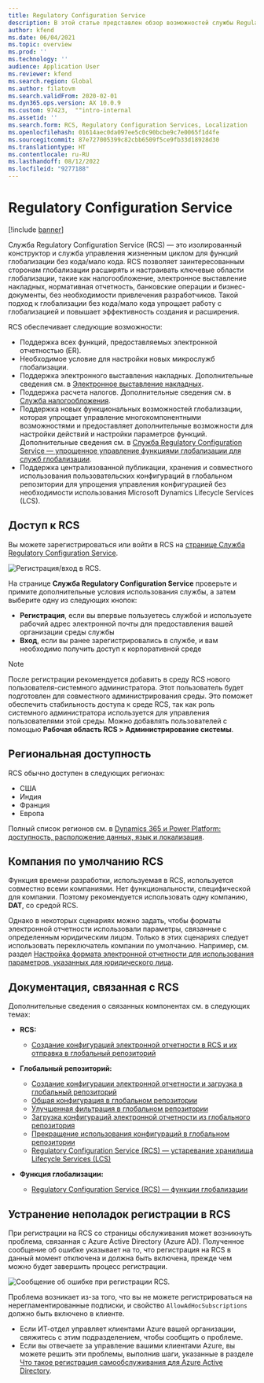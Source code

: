 ```yaml
---
title: Regulatory Configuration Service
description: В этой статье представлен обзор возможностей службы Regulatory Configuration Service (RCS) и объясняется, как получить доступ к этой службе.
author: kfend
ms.date: 06/04/2021
ms.topic: overview
ms.prod: ''
ms.technology: ''
audience: Application User
ms.reviewer: kfend
ms.search.region: Global
ms.author: filatovm
ms.search.validFrom: 2020-02-01
ms.dyn365.ops.version: AX 10.0.9
ms.custom: 97423,  ""intro-internal
ms.assetid: ''
ms.search.form: RCS, Regulatory Configuration Services, Localization
ms.openlocfilehash: 01614aec0da097ee5c0c90bcbe9c7e0065f1d4fe
ms.sourcegitcommit: 87e727005399c82cbb6509f5ce9fb33d18928d30
ms.translationtype: HT
ms.contentlocale: ru-RU
ms.lasthandoff: 08/12/2022
ms.locfileid: "9277188"
---
```

# <a name="regulatory-configuration-service"></a>Regulatory Configuration Service

[!include [banner](../includes/banner.md)]

Служба Regulatory Configuration Service (RCS) — это изолированный конструктор и служба управления жизненным циклом для функций глобализации без кода/мало кода. RCS позволяет заинтересованным сторонам глобализации расширять и настраивать ключевые области глобализации, такие как налогообложение, электронное выставление накладных, нормативная отчетность, банковские операции и бизнес-документы, без необходимости привлечения разработчиков. Такой подход к глобализации без кода/мало кода упрощает работу с глобализацией и повышает эффективность создания и расширения.

RCS обеспечивает следующие возможности:

- Поддержка всех функций, предоставляемых электронной отчетностью (ER).
- Необходимое условие для настройки новых микрослужб глобализации.
- Поддержка электронного выставления накладных. Дополнительные сведения см. в [Электронное выставление накладных](/dynamics365-release-plan/2021wave1/finance-operations/dynamics365-finance/electronic-invoicing-add-on-dynamics-365-ga).
- Поддержка расчета налогов. Дополнительные сведения см. в [Служба налогообложения](/dynamics365-release-plan/2021wave1/finance-operations/dynamics365-finance/tax-service-preview).
- Поддержка новых функциональных возможностей глобализации, которая упрощает управление многокомпонентными возможностями и предоставляет дополнительные возможности для настройки действий и настройки параметров функций. Дополнительные сведения см. в [Служба Regulatory Configuration Service — упрощенное управление функциями глобализации для служб глобализации](/dynamics365-release-plan/2021wave1/finance-operations/dynamics365-finance/regulatory-configuration-service-simplified-globalization-feature-management-globalization-services).
- Поддержка централизованной публикации, хранения и совместного использования пользовательских конфигураций в глобальном репозитории для упрощения управления конфигурацией без необходимости использования Microsoft Dynamics Lifecycle Services (LCS).

## <a name="access-rcs"></a>Доступ к RCS

Вы можете зарегистрироваться или войти в RCS на [странице Служба Regulatory Configuration Service](https://marketing.configure.global.dynamics.com/).

![Регистрация/вход в RCS.](media/202103_RCS%20Marketing%20page_updated_1.jpg)

На странице **Служба Regulatory Configuration Service** проверьте и примите дополнительные условия использования службы, а затем выберите одну из следующих кнопок:

- **Регистрация**, если вы впервые пользуетесь службой и используете рабочий адрес электронной почты для предоставления вашей организации среды службы
- **Вход**, если вы ранее зарегистрировались в службе, и вам необходимо получить доступ к корпоративной среде

> [!NOTE] 
> После регистрации рекомендуется добавить в среду RCS нового пользователя-системного администратора. Этот пользователь будет подготовлен для совместного администрирования среды. Это поможет обеспечить стабильность доступа к среде RCS, так как роль системного администратора используется для управления пользователями этой среды. Можно добавлять пользователей с помощью **Рабочая область RCS > Администрирование системы**.

## <a name="regional-availability"></a>Региональная доступность

RCS обычно доступен в следующих регионах:

- США
- Индия
- Франция
- Европа

Полный список регионов см. в [Dynamics 365 и Power Platform: доступность, расположение данных, язык и локализация](https://aka.ms/dynamics_365_international_availability_deck).

## <a name="rcs-default-company"></a>Компания по умолчанию RCS

Функция времени разработки, используемая в RCS, используется совместно всеми компаниями. Нет функциональности, специфической для компании. Поэтому рекомендуется использовать одну компанию, **DAT**, со средой RCS.

Однако в некоторых сценариях можно задать, чтобы форматы электронной отчетности использовали параметры, связанные с определенным юридическим лицом. Только в этих сценариях следует использовать переключатель компании по умолчанию. Например, см. раздел [Настройка формата электронной отчетности для использования параметров, указанных для юридического лица](../../fin-ops-core/dev-itpro/analytics/er-app-specific-parameters-configure-format.md).

## <a name="related-rcs-documentation"></a>Документация, связанная с RCS

Дополнительные сведения о связанных компонентах см. в следующих темах:

- **RCS:**

    - [Создание конфигураций электронной отчетности в RCS и их отправка в глобальный репозиторий](rcs-global-repo-upload.md)

- **Глобальный репозиторий:**

    - [Создание конфигурации электронной отчетности и загрузка в глобальный репозиторий](rcs-global-repo-upload.md)
    - [Общая конфигурация в глобальном репозитории](rcs-global-repo-share-configuration.md)
    - [Улучшенная фильтрация в глобальном репозитории](enhanced-filtering-global-repo.md)
    - [Загрузка конфигураций электронной отчетности из глобального репозитория](../../fin-ops-core/dev-itpro/analytics/er-download-configurations-global-repo.md)
    - [Прекращение использования конфигураций в глобальном репозитории](discontinuing-configurations-rcs-global-repo.md)
    - [Regulatory Configuration Service (RCS) — устаревание хранилища Lifecycle Services (LCS)](rcs-lcs-repo-dep-faq.md)

- **Функция глобализации:**

    - [Regulatory Configuration Service (RCS) — функции глобализации](/dynamics365-release-plan/2021wave1/finance-operations/dynamics365-finance/regulatory-configuration-service-simplified-globalization-feature-management-globalization-services)


## <a name="troubleshooting-rcs-sign-up"></a>Устранение неполадок регистрации в RCS

При регистрации на RCS со страницы обслуживания может возникнуть проблема, связанная с Azure Active Directory (Azure AD). Полученное сообщение об ошибке указывает на то, что регистрация на RCS в данный момент отключена и должна быть включена, прежде чем можно будет завершить процесс регистрации.

![Сообщение об ошибке при регистрации RCS.](media/01_RCSSignUpError.jpg)

Проблема возникает из-за того, что вы не можете регистрироваться на нерегламентированные подписки, и свойство `AllowAdHocSubscriptions` должно быть включено в клиенте. 

- Если ИТ-отдел управляет клиентами Azure вашей организации, свяжитесь с этим подразделением, чтобы сообщить о проблеме.
- Если вы отвечаете за управление вашими клиентами Azure, вы можете решить эти проблемы, выполнив шаги, указанные в разделе [Что такое регистрация самообслуживания для Azure Active Directory](/azure/active-directory/enterprise-users/directory-self-service-signup#how-do-i-control-self-service-settings).
